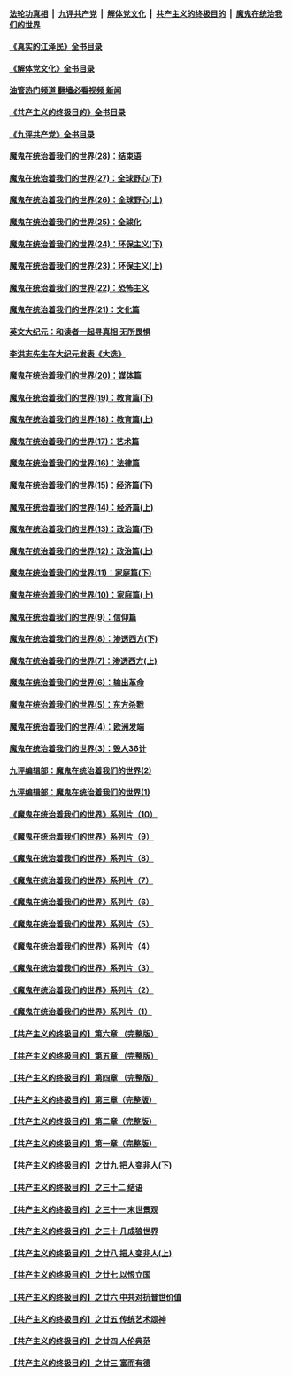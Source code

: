 ####  [法轮功真相](../../../../basic/blob/master/README.md?t=06161331) &nbsp;|&nbsp; [九评共产党](../../../../9ping.md/blob/master/README.md?t=06161331) &nbsp;|&nbsp; [解体党文化](../../../../jtdwh.md/blob/master/README.md?t=06161331)  &nbsp;|&nbsp; [共产主义的终极目的](../../../../gczydzjmd.md/blob/master/README.md?t=06161331) &nbsp;|&nbsp; [魔鬼在统治我们的世界](../../../../mgztzwmdsj.md/blob/master/README.md?t=06161331) 

#### [《真实的江泽民》全书目录](../pages/nsc422/n13721399.md?t=06161331) 

#### [《解体党文化》全书目录](../pages/nsc422/n13721157.md?t=06161331) 

#### [油管热门频道 翻墙必看视频 新闻](http://45.76.130.85:81/youtube.html?06161331)

#### [《共产主义的终极目的》全书目录](../pages/nsc422/n13721048.md?t=06161331) 

#### [《九评共产党》全书目录](../pages/nsc422/n13708085.md?t=06161331) 

#### [魔鬼在统治着我们的世界(28)：结束语](../pages/nsc422/n10936246.md?t=06161331) 

#### [魔鬼在统治着我们的世界(27)：全球野心(下)](../pages/nsc422/n10928319.md?t=06161331) 

#### [魔鬼在统治着我们的世界(26)：全球野心(上)](../pages/nsc422/n10900318.md?t=06161331) 

#### [魔鬼在统治着我们的世界(25)：全球化](../pages/nsc422/n10788205.md?t=06161331) 

#### [魔鬼在统治着我们的世界(24)：环保主义(下)](../pages/nsc422/n10695307.md?t=06161331) 

#### [魔鬼在统治着我们的世界(23)：环保主义(上)](../pages/nsc422/n10688613.md?t=06161331) 

#### [魔鬼在统治着我们的世界(22)：恐怖主义](../pages/nsc422/n10614727.md?t=06161331) 

#### [魔鬼在统治着我们的世界(21)：文化篇](../pages/nsc422/n10597706.md?t=06161331) 

#### [英文大纪元：和读者一起寻真相 无所畏惧](../pages/nsc422/n12542027.md?t=06161331) 

#### [李洪志先生在大纪元发表《大选》](../pages/nsc422/n12534746.md?t=06161331) 

#### [魔鬼在统治着我们的世界(20)：媒体篇](../pages/nsc422/n10586579.md?t=06161331) 

#### [魔鬼在统治着我们的世界(19)：教育篇(下)](../pages/nsc422/n10564808.md?t=06161331) 

#### [魔鬼在统治着我们的世界(18)：教育篇(上)](../pages/nsc422/n10526970.md?t=06161331) 

#### [魔鬼在统治着我们的世界(17)：艺术篇](../pages/nsc422/n10499093.md?t=06161331) 

#### [魔鬼在统治着我们的世界(16)：法律篇](../pages/nsc422/n10485969.md?t=06161331) 

#### [魔鬼在统治着我们的世界(15)：经济篇(下)](../pages/nsc422/n10469975.md?t=06161331) 

#### [魔鬼在统治着我们的世界(14)：经济篇(上)](../pages/nsc422/n10457370.md?t=06161331) 

#### [魔鬼在统治着我们的世界(13)：政治篇(下)](../pages/nsc422/n10448270.md?t=06161331) 

#### [魔鬼在统治着我们的世界(12)：政治篇(上)](../pages/nsc422/n10444576.md?t=06161331) 

#### [魔鬼在统治着我们的世界(11)：家庭篇(下)](../pages/nsc422/n10440961.md?t=06161331) 

#### [魔鬼在统治着我们的世界(10)：家庭篇(上)](../pages/nsc422/n10435448.md?t=06161331) 

#### [魔鬼在统治着我们的世界(9)：信仰篇](../pages/nsc422/n10432159.md?t=06161331) 

#### [魔鬼在统治着我们的世界(8)：渗透西方(下)](../pages/nsc422/n10429603.md?t=06161331) 

#### [魔鬼在统治着我们的世界(7)：渗透西方(上)](../pages/nsc422/n10426013.md?t=06161331) 

#### [魔鬼在统治着我们的世界(6)：输出革命](../pages/nsc422/n10421536.md?t=06161331) 

#### [魔鬼在统治着我们的世界(5)：东方杀戮](../pages/nsc422/n10417707.md?t=06161331) 

#### [魔鬼在统治着我们的世界(4)：欧洲发端](../pages/nsc422/n10414890.md?t=06161331) 

#### [魔鬼在统治着我们的世界(3)：毁人36计](../pages/nsc422/n10411583.md?t=06161331) 

#### [九评编辑部：魔鬼在统治着我们的世界(2)](../pages/nsc422/n10410036.md?t=06161331) 

#### [九评编辑部：魔鬼在统治着我们的世界(1)](../pages/nsc422/n10406825.md?t=06161331) 

#### [《魔鬼在统治着我们的世界》系列片（10）](../pages/nsc422/n12292670.md?t=06161331) 

#### [《魔鬼在统治着我们的世界》系列片（9）](../pages/nsc422/n12290859.md?t=06161331) 

#### [《魔鬼在统治着我们的世界》系列片（8）](../pages/nsc422/n12287445.md?t=06161331) 

#### [《魔鬼在统治着我们的世界》系列片（7）](../pages/nsc422/n12283425.md?t=06161331) 

#### [《魔鬼在统治着我们的世界》系列片（6）](../pages/nsc422/n12282314.md?t=06161331) 

#### [《魔鬼在统治着我们的世界》系列片（5）](../pages/nsc422/n12281419.md?t=06161331) 

#### [《魔鬼在统治着我们的世界》系列片（4）](../pages/nsc422/n12274024.md?t=06161331) 

#### [《魔鬼在统治着我们的世界》系列片（3）](../pages/nsc422/n12271322.md?t=06161331) 

#### [《魔鬼在统治着我们的世界》系列片（2）](../pages/nsc422/n12269049.md?t=06161331) 

#### [《魔鬼在统治着我们的世界》系列片（1）](../pages/nsc422/n12267575.md?t=06161331) 

#### [【共产主义的终极目的】第六章 （完整版）](../pages/nsc422/n11428913.md?t=06161331) 

#### [【共产主义的终极目的】第五章 （完整版）](../pages/nsc422/n11428912.md?t=06161331) 

#### [【共产主义的终极目的】第四章 （完整版）](../pages/nsc422/n11428907.md?t=06161331) 

#### [【共产主义的终极目的】第三章（完整版）](../pages/nsc422/n11428848.md?t=06161331) 

#### [【共产主义的终极目的】第二章（完整版）](../pages/nsc422/n11428831.md?t=06161331) 

#### [【共产主义的终极目的】第一章（完整版）](../pages/nsc422/n11417651.md?t=06161331) 

#### [【共产主义的终极目的】之廿九 把人变非人(下)](../pages/nsc422/n11344140.md?t=06161331) 

#### [【共产主义的终极目的】之三十二 结语](../pages/nsc422/n11360535.md?t=06161331) 

#### [【共产主义的终极目的】之三十一 末世景观](../pages/nsc422/n11351129.md?t=06161331) 

#### [【共产主义的终极目的】之三十 几成狼世界](../pages/nsc422/n11348280.md?t=06161331) 

#### [【共产主义的终极目的】之廿八 把人变非人(上)](../pages/nsc422/n11340492.md?t=06161331) 

#### [【共产主义的终极目的】之廿七 以恨立国](../pages/nsc422/n11336944.md?t=06161331) 

#### [【共产主义的终极目的】之廿六 中共对抗普世价值](../pages/nsc422/n11324785.md?t=06161331) 

#### [【共产主义的终极目的】之廿五 传统艺术颂神](../pages/nsc422/n11296396.md?t=06161331) 

#### [【共产主义的终极目的】之廿四 人伦典范](../pages/nsc422/n11296397.md?t=06161331) 

#### [【共产主义的终极目的】之廿三 富而有德](../pages/nsc422/n11283598.md?t=06161331) 

<img src='http://gfw-breaker.win/goodnews/indexes/nsc422.md' width='0px' height='0px'/>
